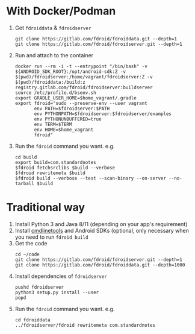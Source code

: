 # With Docker/Podman

1. Get `fdroiddata` & `fdroidserver`
   ```shell
   git clone https://gitlab.com/fdroid/fdroiddata.git --depth=1
   git clone https://gitlab.com/fdroid/fdroidserver.git --depth=1
   ```
2. Run and attach to the container

   ```shell
   docker run --rm -i -t --entrypoint "/bin/bash" -v ${ANDROID_SDK_ROOT}:/opt/android-sdk:Z -v $(pwd)/fdroidserver:/home/vagrant/fdroidserver:Z -v $(pwd)/fdroiddata:/build:z registry.gitlab.com/fdroid/fdroidserver:buildserver
   source /etc/profile.d/bsenv.sh
   export GRADLE_USER_HOME=$home_vagrant/.gradle
   export fdroid="sudo --preserve-env --user vagrant
          env PATH=$fdroidserver:$PATH
          env PYTHONPATH=$fdroidserver:$fdroidserver/examples
          env PYTHONUNBUFFERED=true
          env TERM=$TERM
          env HOME=$home_vagrant
          fdroid"
   ```

3. Run the `fdroid` command you want. e.g.
   ```shell
   cd build
   export build=com.standardnotes
   $fdroid fetchsrclibs $build --verbose
   $fdroid rewritemeta $build
   $fdroid build --verbose --test --scan-binary --on-server --no-tarball $build
   ```

# Traditional way

1. Install Python 3 and Java 8/11 (depending on your app's requirement)
2. Install [cmdlinetools](https://developer.android.com/studio#command-tools) and Android SDKs (optional, only necessary when you need to run `fdroid build`
3. Get the code
   ```shell
   cd ~/code
   git clone https://gitlab.com/fdroid/fdroidserver.git --depth=1
   git clone https://gitlab.com/fdroid/fdroiddata.git --depth=1000
   ```
4. Install dependencies of `fdroidserver`
   ```shell
   pushd fdroidserver
   python3 setup.py install --user
   popd
   ```
5. Run the `fdroid` command you want. e.g.
   ```shell
   cd fdroiddata
   ../fdroidserver/fdroid rewritemeta com.standardnotes
   ```
